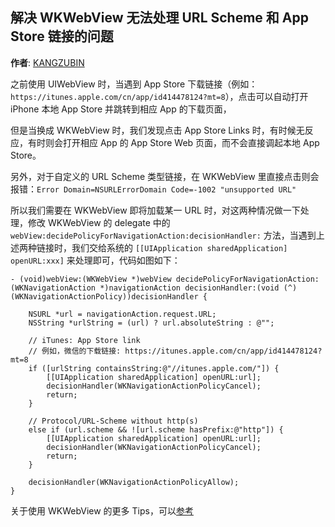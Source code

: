 解决 WKWebView 无法处理 URL Scheme 和 App Store 链接的问题
--------
**作者**: [KANGZUBIN](https://weibo.com/kangzubin)

之前使用 UIWebView 时，当遇到 App Store 下载链接（例如：`https://itunes.apple.com/cn/app/id414478124?mt=8`），点击可以自动打开 iPhone 本地 App Store 并跳转到相应 App 的下载页面，

但是当换成 WKWebView 时，我们发现点击 App Store Links 时，有时候无反应，有时则会打开相应 App 的 App Store Web 页面，而不会直接调起本地 App Store。

另外，对于自定义的 URL Scheme 类型链接，在 WKWebView 里直接点击则会报错：`Error Domain=NSURLErrorDomain Code=-1002 "unsupported URL"`

所以我们需要在 WKWebView 即将加载某一 URL 时，对这两种情况做一下处理，修改 WKWebView 的 delegate 中的 `webView:decidePolicyForNavigationAction:decisionHandler:` 方法，当遇到上述两种链接时，我们交给系统的 `[[UIApplication sharedApplication] openURL:xxx]` 来处理即可，代码如图如下：

```objc
- (void)webView:(WKWebView *)webView decidePolicyForNavigationAction:(WKNavigationAction *)navigationAction decisionHandler:(void (^)(WKNavigationActionPolicy))decisionHandler {
    
    NSURL *url = navigationAction.request.URL;
    NSString *urlString = (url) ? url.absoluteString : @"";
    
    // iTunes: App Store link
    // 例如，微信的下载链接: https://itunes.apple.com/cn/app/id414478124?mt=8
    if ([urlString containsString:@"//itunes.apple.com/"]) {
        [[UIApplication sharedApplication] openURL:url];
        decisionHandler(WKNavigationActionPolicyCancel);
        return;
    }
    
    // Protocol/URL-Scheme without http(s)
    else if (url.scheme && ![url.scheme hasPrefix:@"http"]) {
        [[UIApplication sharedApplication] openURL:url];
        decisionHandler(WKNavigationActionPolicyCancel);
        return;
    }
    
    decisionHandler(WKNavigationActionPolicyAllow);
}
```

关于使用 WKWebView 的更多 Tips，可以[参考](https://github.com/ShingoFukuyama/WKWebViewTips)

